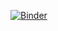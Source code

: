 [![Binder](https://mybinder.org/badge_logo.svg)](https://mybinder.org/v2/gh/identifiers-org/cmd-iaso-analysis.git/main?filepath=Supplementary%20Material%20IV.ipynb)